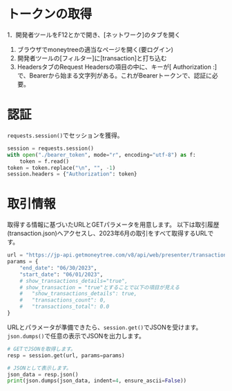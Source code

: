 # トークンの取得
1．開発者ツールをF12とかで開き、[ネットワーク]のタブを開く
1. ブラウザでmoneytreeの適当なページを開く(要ログイン)
1. 開発者ツールの[フィルター]に[transaction]と打ち込む
1. HeadersタブのRequest Headersの項目の中に、キーが[ Authorization :] で、Bearerから始まる文字列がある。これがBearerトークンで、認証に必要。


# 認証

` requests.session() `でセッションを獲得。

```python
session = requests.session()
with open("./bearer_token", mode="r", encoding="utf-8") as f:
    token = f.read()
token = token.replace("\n", "", -1)
session.headers = {"Authorization": token}
```


# 取引情報


取得する情報に基づいたURLとGETパラメータを用意します。
以下は取引履歴(transaction.json)へアクセスし、2023年6月の取引をすべて取得するURLです。

```python
url = "https://jp-api.getmoneytree.com/v8/api/web/presenter/transactions.json"
params = {
    "end_date": "06/30/2023",
    "start_date": "06/01/2023",
    # show_transactions_details="true",
    # show_transaction = "true"とすることで以下の項目が見える
    #   "show_transactions_details": true,
    #   "transactions_count": 0,
    #   "transactions_total": 0.0
}
```

URLとパラメータが準備できたら、`session.get()`でJSONを受けます。
`json.dumps()`で任意の表示でJSONを出力します。

```python
# GETでJSONを取得します。
resp = session.get(url, params=params)

# JSONとして表示します。
json_data = resp.json()
print(json.dumps(json_data, indent=4, ensure_ascii=False))
```
